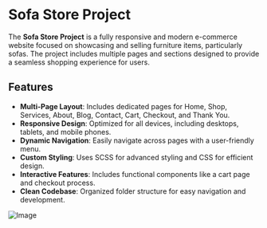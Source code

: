 # Sofa Store Project

The **Sofa Store Project** is a fully responsive and modern e-commerce website focused on showcasing and selling furniture items, particularly sofas. The project includes multiple pages and sections designed to provide a seamless shopping experience for users.

## Features

- **Multi-Page Layout**: Includes dedicated pages for Home, Shop, Services, About, Blog, Contact, Cart, Checkout, and Thank You.
- **Responsive Design**: Optimized for all devices, including desktops, tablets, and mobile phones.
- **Dynamic Navigation**: Easily navigate across pages with a user-friendly menu.
- **Custom Styling**: Uses SCSS for advanced styling and CSS for efficient design.
- **Interactive Features**: Includes functional components like a cart page and checkout process.
- **Clean Codebase**: Organized folder structure for easy navigation and development.

![Image](https://github.com/user-attachments/assets/c139c8dc-8c93-4236-99ff-dfc247f7eb36)
